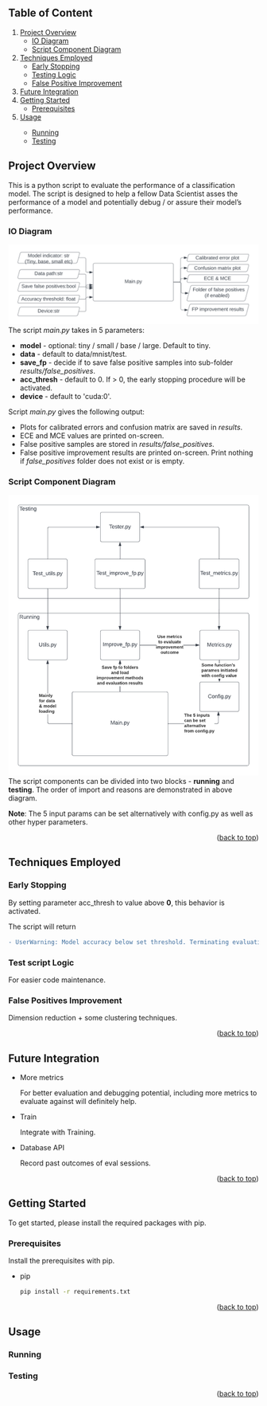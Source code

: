 <!-- TABLE OF CONTENTS -->
## Table of Content
<ol>
  <li>
    <a href="#about-the-project">Project Overview</a>
    <ul>
      <li><a href="#io-diagram">IO Diagram</a></li>
      <li><a href="#code-structure-breakdown">Script Component Diagram</a></li>
    </ul>
    </li>
  <li>
    <a href="#about-the-project">Techniques Employed</a>
    <ul>
      <li><a href="#io-diagram">Early Stopping</a></li>
      <li><a href="#io-diagram">Testing Logic</a></li>
      <li><a href="#io-diagram">False Positive Improvement</a></li>
    </ul>
  </li>
  <li>
      <a href="#io-diagram">Future Integration</a>
  <li>
    <a href="#getting-started">Getting Started</a>
    <ul>
      <li><a href="#prerequisites">Prerequisites</a></li>
    </ul>
  </li>
  <li><a href="#usage">Usage</a></li>
  <ul>
      <li><a href="#prerequisites">Running</a></li>
      <li><a href="#prerequisites">Testing</a></li>
  </ul>
</ol>

<!-- ABOUT THE PROJECT -->
## Project Overview
This is a python script to evaluate the performance of a classification model. The script is designed to help a fellow Data Scientist asses the performance of a model and potentially debug / or assure their model’s performance. 

### IO Diagram
![scriptIO](img/scriptIO.png)
The script *main.py* takes in 5 parameters:
* **model** - optional: tiny / small / base / large. Default to tiny.
* **data** - default to data/mnist/test.
* **save_fp** - decide if to save false positive samples into sub-folder *results/false_positives*.
* **acc_thresh** - default to 0. If > 0, the early stopping procedure will be activated.
* **device** - default to 'cuda:0'.

Script *main.py* gives the following output:
* Plots for calibrated errors and confusion matrix are saved in *results*.
* ECE and MCE values are printed on-screen.
* False positive samples are stored in *results/false_positives*.
* False positive improvement results are printed on-screen. Print nothing if *false_positives* folder does not exist or is empty.

### Script Component Diagram

![code-structure-breakdown](img/code-structure-breakdown.png)
The script components can be divided into two blocks - **running** and **testing**. The order of import and reasons are demonstrated in above diagram. 

**Note**: The 5 input params can be set alternatively with config.py as well as other hyper parameters.

<p align="right">(<a href="#readme-top">back to top</a>)</p>

## Techniques Employed

### Early Stopping
By setting parameter acc_thresh to value above **0**, this behavior is activated.

The script will return
```diff
- UserWarning: Model accuracy below set threshold. Terminating evaluation now...
```

### Test script Logic
For easier code maintenance. 

### False Positives Improvement
Dimension reduction + some clustering techniques.


<p align="right">(<a href="#readme-top">back to top</a>)</p>


## Future Integration
* More metrics

  For better evaluation and debugging potential, including more metrics to evaluate against will definitely help.


* Train
  
  Integrate with Training.


* Database API

  Record past outcomes of eval sessions.


<p align="right">(<a href="#readme-top">back to top</a>)</p>


<!-- GETTING STARTED -->
## Getting Started

To get started, please install the required packages with pip.

### Prerequisites

Install the prerequisites with pip.
* pip
  ```sh
  pip install -r requirements.txt
  ```


<p align="right">(<a href="#readme-top">back to top</a>)</p>


<!-- USAGE -->
## Usage

### Running

### Testing


<p align="right">(<a href="#readme-top">back to top</a>)</p>